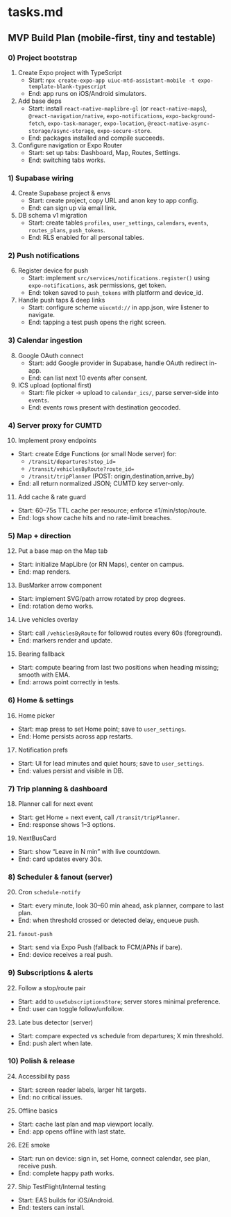 # tasks.md

## MVP Build Plan (mobile-first, tiny and testable)

### 0) Project bootstrap
1. Create Expo project with TypeScript  
   - Start: `npx create-expo-app uiuc-mtd-assistant-mobile -t expo-template-blank-typescript`  
   - End: app runs on iOS/Android simulators.
2. Add base deps  
   - Start: install `react-native-maplibre-gl` (or `react-native-maps`), `@react-navigation/native`, `expo-notifications`, `expo-background-fetch`, `expo-task-manager`, `expo-location`, `@react-native-async-storage/async-storage`, `expo-secure-store`.  
   - End: packages installed and compile succeeds.
3. Configure navigation or Expo Router  
   - Start: set up tabs: Dashboard, Map, Routes, Settings.  
   - End: switching tabs works.

### 1) Supabase wiring
4. Create Supabase project & envs  
   - Start: create project, copy URL and anon key to app config.  
   - End: can sign up via email link.
5. DB schema v1 migration  
   - Start: create tables `profiles`, `user_settings`, `calendars`, `events`, `routes_plans`, `push_tokens`.  
   - End: RLS enabled for all personal tables.

### 2) Push notifications
6. Register device for push  
   - Start: implement `src/services/notifications.register()` using `expo-notifications`, ask permissions, get token.  
   - End: token saved to `push_tokens` with platform and device_id.
7. Handle push taps & deep links  
   - Start: configure scheme `uiucmtd://` in app.json, wire listener to navigate.  
   - End: tapping a test push opens the right screen.

### 3) Calendar ingestion
8. Google OAuth connect  
   - Start: add Google provider in Supabase, handle OAuth redirect in-app.  
   - End: can list next 10 events after consent.
9. ICS upload (optional first)  
   - Start: file picker → upload to `calendar_ics/`, parse server-side into `events`.  
   - End: events rows present with destination geocoded.

### 4) Server proxy for CUMTD
10. Implement proxy endpoints  
   - Start: create Edge Functions (or small Node server) for:
     - `/transit/departures?stop_id=`
     - `/transit/vehiclesByRoute?route_id=`
     - `/transit/tripPlanner` (POST: origin,destination,arrive_by)  
   - End: all return normalized JSON; CUMTD key server-only.
11. Add cache & rate guard  
   - Start: 60–75s TTL cache per resource; enforce ≤1/min/stop/route.  
   - End: logs show cache hits and no rate-limit breaches.

### 5) Map + direction
12. Put a base map on the Map tab  
   - Start: initialize MapLibre (or RN Maps), center on campus.  
   - End: map renders.
13. BusMarker arrow component  
   - Start: implement SVG/path arrow rotated by prop degrees.  
   - End: rotation demo works.
14. Live vehicles overlay  
   - Start: call `/vehiclesByRoute` for followed routes every 60s (foreground).  
   - End: markers render and update.
15. Bearing fallback  
   - Start: compute bearing from last two positions when heading missing; smooth with EMA.  
   - End: arrows point correctly in tests.

### 6) Home & settings
16. Home picker  
   - Start: map press to set Home point; save to `user_settings`.  
   - End: Home persists across app restarts.
17. Notification prefs  
   - Start: UI for lead minutes and quiet hours; save to `user_settings`.  
   - End: values persist and visible in DB.

### 7) Trip planning & dashboard
18. Planner call for next event  
   - Start: get Home + next event, call `/transit/tripPlanner`.  
   - End: response shows 1–3 options.
19. NextBusCard  
   - Start: show “Leave in N min” with live countdown.  
   - End: card updates every 30s.

### 8) Scheduler & fanout (server)
20. Cron `schedule-notify`  
   - Start: every minute, look 30–60 min ahead, ask planner, compare to last plan.  
   - End: when threshold crossed or detected delay, enqueue push.
21. `fanout-push`  
   - Start: send via Expo Push (fallback to FCM/APNs if bare).  
   - End: device receives a real push.

### 9) Subscriptions & alerts
22. Follow a stop/route pair  
   - Start: add to `useSubscriptionsStore`; server stores minimal preference.  
   - End: user can toggle follow/unfollow.
23. Late bus detector (server)  
   - Start: compare expected vs schedule from departures; X min threshold.  
   - End: push alert when late.

### 10) Polish & release
24. Accessibility pass  
   - Start: screen reader labels, larger hit targets.  
   - End: no critical issues.
25. Offline basics  
   - Start: cache last plan and map viewport locally.  
   - End: app opens offline with last state.
26. E2E smoke  
   - Start: run on device: sign in, set Home, connect calendar, see plan, receive push.  
   - End: complete happy path works.
27. Ship TestFlight/Internal testing  
   - Start: EAS builds for iOS/Android.  
   - End: testers can install.
